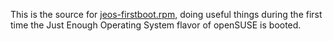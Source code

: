 This is the source for [jeos-firstboot.rpm][rpm],
doing useful things during the first time the Just Enough Operating System
flavor of openSUSE is booted.

[rpm]: https://build.opensuse.org/package/show/openSUSE:Leap:42.1:Images/jeos-firstboot
